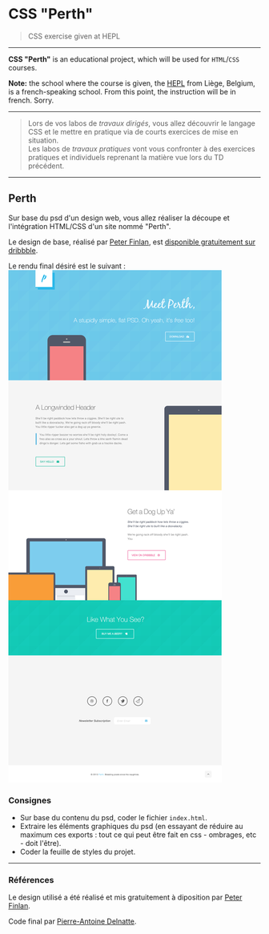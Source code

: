 # CSS "Perth"

> CSS exercise given at HEPL

* * *

**CSS "Perth"** is an educational project, which will be used for `HTML`/`CSS` courses.

**Note:** the school where the course is given, the [HEPL](http://www.provincedeliege.be/hauteecole) from Liège, Belgium, is a french-speaking school. From this point, the instruction will be in french. Sorry.

* * *

> Lors de vos labos de *travaux dirigés*, vous allez découvrir le langage CSS et le mettre en pratique via de courts exercices de mise en situation.  
> Les labos de *travaux pratiques* vont vous confronter à des exercices pratiques et individuels reprenant la matière vue lors du TD précédent.

* * *

## Perth

Sur base du psd d'un design web, vous allez réaliser la découpe et l'intégration HTML/CSS d'un site nommé "Perth".

Le design de base, réalisé par [Peter Finlan](http://peterfinlan.com), est [disponible gratuitement sur dribbble](https://dribbble.com/shots/1314681-Freebie-PSD-Perth-A-Free-Flat-Web-Design).

Le rendu final désiré est le suivant : ![rendu final](./rendu.jpg)

### Consignes

* Sur base du contenu du psd, coder le fichier `index.html`.
* Extraire les éléments graphiques du psd (en essayant de réduire au maximum ces exports : tout ce qui peut être fait en css - ombrages, etc - doit l'être).
* Coder la feuille de styles du projet.

* * *

### Références

Le design utilisé a été réalisé et mis gratuitement à diposition par [Peter Finlan](http://peterfinlan.com).

Code final par [Pierre-Antoine Delnatte](https://github.com/leny).

